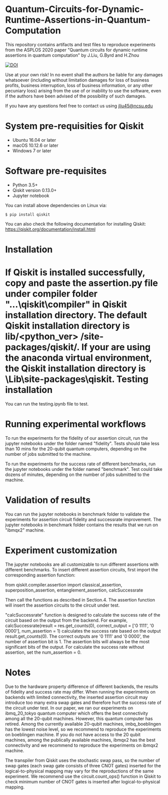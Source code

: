 # Quantum-Circuits-for-Dynamic-Runtime-Assertions-in-Quantum-Computation
This repository contains artifacts and test files to reproduce experiments from the ASPLOS 2020 paper "Quantum circuits for dynamic runtime assertions in quantum computation" by J.Liu, G.Byrd and H.Zhou

[![DOI](https://zenodo.org/badge/225633591.svg)](https://zenodo.org/badge/latestdoi/225633591)

Use at your own risk! In no event shall the authors be liable for any damages whatsoever (including without limitation damages for loss of business profits, business interruption, loss of business information, or any other pecuniary loss) arising from the use of or inability to use the software, even if the authors have been advised of the possibility of such damages.

If you have any questions feel free to contact us using jliu45@ncsu.edu

System pre-requisities for Qiskit
========================
* Ubuntu 16.04 or later
* macOS 10.12.6 or later
* Windows 7 or later

Software pre-requisites
=======================

* Python 3.5+
* Qiskit version 0.13.0+
* Jupyter notebook


You can install above dependencies on Linux via:
```
$ pip install qiskit
```
You can also check the following documentation for installing Qiskit:
https://qiskit.org/documentation/install.html

Installation
============

If Qiskit is installed successfully, copy and paste the assertion.py file under compiler folder "...\qiskit\compiler" in Qiskit installation directory.
The default Qiskit installation directory is lib/<python_ver> /site-packages/qiskit/. 
If your are using the anaconda virtual environment, the Qiskit installation directory is <name of your virtual env>\Lib\site-packages\qiskit.
Testing installation
=======================

You can run the testing.ipynb file to test.

Running experimental workflows
=======================

To run the experiments for the fidelity of our assertion circuit, run the jupyter notebooks under the folder named "fidelity". Tests should take less than 10 mins for the 20-qubit quantum computers, depending on the number of jobs submitted to the machine.

To run the experiments for the success rate of different benchmarks, run the jupyter notebooks under the folder named "benchmark". Test could take dozens of minutes, depending on the number of jobs submitted to the machine.

Validation of results
=======================

You can run the jupyter notebooks in benchmark folder to validate the experiments for assertion circuit fidelity and successrate improvement. The jupyter notebooks in benchmark folder contains the results that we run on "ibmqx2" machine.


Experiment customization 
=======================
The jupyter notebooks are all customizable to run different assertions with different benchmarks. To insert different assertion circuits, first import the corresponding assertion function:

from qiskit.compiler.assertion import classical_assertion, superposition_assertion, entanglement_assertion, calcSuccessrate

Then call the functions as described in Section.4. The assertion function will insert the assertion circuits to the circuit under test.

"calcSuccessrate" function is designed to calculate the success rate of the circuit based on the output from the backend.
For example, calcSuccessrate(result = res.get_counts(0), correct_output = ['0 1111', '0 0000'], num_assertion = 1) calculates the success rate based on the output result.get_counts(0). The correct outputs are '0 1111' and '0 0000', the number of assertion bit is 1. The assertion bits will always be the most significant bits of the output.
For calculate the success rate without assertion, set the num_assertion = 0.


Notes
=======================

Due to the hardware property difference of different backends, the results of fidelity and success rate may differ.  When running the experiments on backends with limited connectivity, the inserted assertion circuit may introduce too many extra swap gates and therefore hurt the success rate of the circuit under test. In our paper, we ran our experiments on ibmq_20_tokyo quantum computer which offers the best connectivity among all the 20-qubit machines. However, this quantum computer has retired. Among the currently available 20-qubit machines, imbq_boeblingen has the lowest noise level, so we recommend to reproduce the experiments on boeblingen machine. If you do not have access to the 20 qubit machines, among the publically available machines, ibmqx2 has the best connectivity and we recommend to reproduce the experiments on ibmqx2 machine.

The transpiler from Qiskit uses the stochastic swap pass, so the number of swap gates (each swap gate consists of three CNOT gates) inserted for the logical-to-physical mapping may vary for the reproductions of the same experiment. We recommend use the circuit.count_ops() function in Qiskit to check minimum number of CNOT gates is inserted after logical-to-physical mapping.

